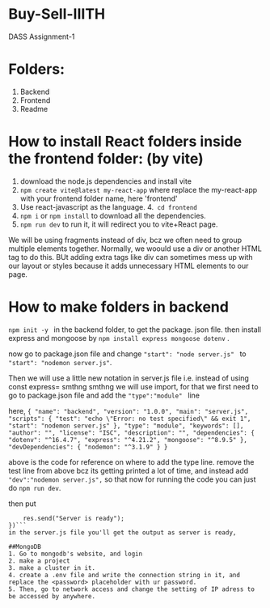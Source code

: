 # Buy-Sell-IIITH
DASS Assignment-1

# Folders:
1. Backend
2. Frontend
3. Readme

# How to install React folders inside the frontend folder: (by vite)
1. download the node.js dependencies and install vite 
2. ```npm create vite@latest my-react-app``` 
where replace the my-react-app with your frontend folder name, here 'frontend'
3. Use react-javascript as the language.
4.``` cd frontend```
5. ```npm i``` or ```npm install``` to download all the dependencies.
6. ```npm run dev``` to run it, it will redirect you to vite+React page.


We will be using fragments instead of div, bcz we often need to group multiple elements together. Normally, we woould use a div or another HTML tag to do this. BUt adding extra tags like div can sometimes mess up with our layout or styles because it adds unnecessary HTML elements to our page.

# How to make folders in backend

```npm init -y ``` in the backend folder, to get the package. json file.
then install express and mongoose by
```npm install express mongoose dotenv``` .

now go to package.json file and change ```"start": "node server.js" ``` to ```"start": "nodemon server.js"```.

Then we will use a little new notation in server.js file i.e. instead of using const express= smthng smthng we will use import, for that we first need to go to package.json file and add the ```"type":"module" ``` line

here, ```{
  "name": "backend",
  "version": "1.0.0",
  "main": "server.js",
  "scripts": {
    "test": "echo \"Error: no test specified\" && exit 1",
    "start": "nodemon server.js"
  },
  "type": "module",
  "keywords": [],
  "author": "",
  "license": "ISC",
  "description": "",
  "dependencies": {
    "dotenv": "^16.4.7",
    "express": "^4.21.2",
    "mongoose": "^8.9.5"
  },
  "devDependencies": {
    "nodemon": "^3.1.9"
  }
}```

above is the code for reference on where to add the type line. 
remove the test line from above bcz its getting printed a lot of time, and instead add ```    "dev":"nodemon server.js",``` so that now for running the code you can just do ```npm run dev```.

then put 
```app.get("/",(req,res)=>{
    res.send("Server is ready");
})```
in the server.js file you'll get the output as server is ready,

##MongoDB
1. Go to mongodb's website, and login
2. make a project
3. make a cluster in it.
4. create a .env file and write the connection string in it, and replace the <password> placeholder with ur password.
5. Then, go to network access and change the setting of IP adress to be accessed by anywhere.


